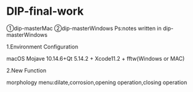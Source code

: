 # DIP-final-work
①dip-masterMac ②dip-masterWindows Ps:notes written in dip-masterWindows

1.Environment Configuration

macOS Mojave 10.14.6+Qt 5.14.2 + Xcode11.2 + fftw(Windows or MAC)

2.New Function

morphology menu:dilate,corrosion,opening operation,closing operation
